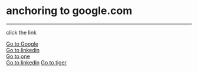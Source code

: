 <!DOCTYPE html>
<html lang="en">
<head>
    <meta charset="UTF-8">
    <meta name="viewport" content="width=device-width, initial-scale=1.0">
    <title>open source link </title>
</head>
<body>
<h1> anchoring to google.com</h1>
<hr>
<p> click the link </p>
<a href = "https://www.google.com" target="blank">Go to Google</a>
<br>
<a href = "https://www.linkedin.com" target="blank">Go to linkedin</a>
<br>
<a href = "one.html" target="blank">Go to one</a>
<br>
<a href = "https://www.linkedin.com" target="blank">Go to linkedin</a>
<a href = "tiger.jpeg" alt = "personal pic" width="300" heght="200"> Go to tiger</a>
</body>
</html>
